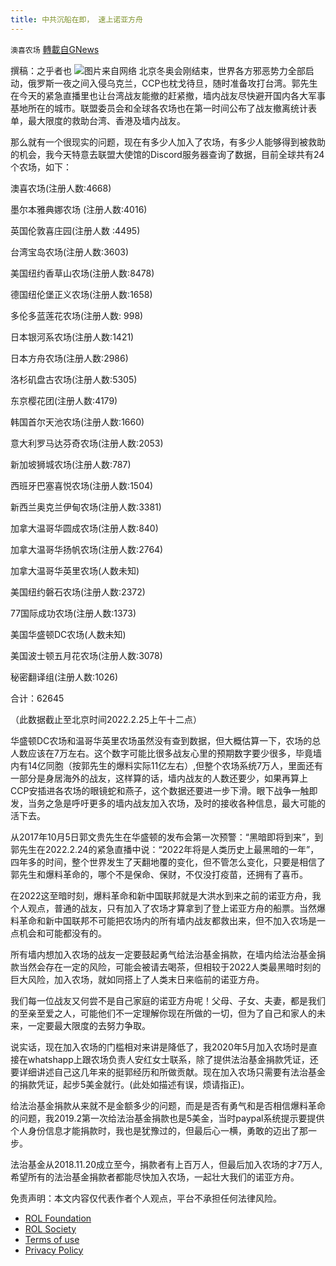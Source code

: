 ```yaml
---
title: 中共沉船在即， 速上诺亚方舟
---
```

`澳喜农场` [轉載自GNews](https://gnews.org/zh-hans/2068349/)

撰稿：之乎者也
![](https://assets.gnews.org/wp-content/uploads/2022/02/Slide1-33.jpg)图片来自网络
北京冬奥会刚结束，世界各方邪恶势力全部启动，俄罗斯一夜之间入侵乌克兰，CCP也枕戈待旦，随时准备攻打台湾。郭先生在今天的紧急直播里也让台湾战友能撤的赶紧撤，墙内战友尽快避开国内各大军事基地所在的城市。联盟委员会和全球各农场也在第一时间公布了战友撤离统计表单，最大限度的救助台湾、香港及墙内战友。

那么就有一个很现实的问题，现在有多少人加入了农场，有多少人能够得到被救助的机会，我今天特意去联盟大使馆的Discord服务器查询了数据，目前全球共有24个农场，如下：

澳喜农场(注册人数:4668)

墨尔本雅典娜农场 (注册人数:4016)

英国伦敦喜庄园(注册人数 :4495)

台湾宝岛农场(注册人数:3603)

美国纽约香草山农场(注册人数:8478)

德国纽伦堡正义农场(注册人数:1658)

多伦多蓝莲花农场(注册人数: 998)

日本银河系农场(注册人数:1421)

日本方舟农场(注册人数:2986)

洛杉矶盘古农场(注册人数:5305)

东京樱花团(注册人数:4179)

韩国首尔天池农场(注册人数:1660)

意大利罗马达芬奇农场(注册人数:2053)

新加坡狮城农场(注册人数:787)

西班牙巴塞喜悦农场(注册人数:1504)

新西兰奥克兰伊甸农场(注册人数:3381)

加拿大温哥华圆成农场(注册人数:840)

加拿大温哥华扬帆农场(注册人数:2764)

加拿大温哥华英里农场(人数未知)

美国纽约磐石农场(注册人数:2372)

77国际成功农场(注册人数:1373)

美国华盛顿DC农场(人数未知)

美国波士顿五月花农场(注册人数:3078)

秘密翻译组(注册人数:1026)

合计：62645

（此数据截止至北京时间2022.2.25上午十二点）

华盛顿DC农场和温哥华英里农场虽然没有查到数据，但大概估算一下，农场的总人数应该在7万左右。这个数字可能比很多战友心里的预期数字要少很多，毕竟墙内有14亿同胞（按郭先生的爆料实际11亿左右）,但整个农场系统7万人，里面还有一部分是身居海外的战友，这样算的话，墙内战友的人数还要少，如果再算上CCP安插进各农场的眼镜蛇和燕子，这个数据还要进一步下滑。眼下战争一触即发，当务之急是呼吁更多的墙内战友加入农场，及时的接收各种信息，最大可能的活下去。

从2017年10月5日郭文贵先生在华盛顿的发布会第一次预警：“黑暗即将到来”，到郭先生在2022.2.24的紧急直播中说：“2022年将是人类历史上最黑暗的一年”，四年多的时间，整个世界发生了天翻地覆的变化，但不管怎么变化，只要是相信了郭先生和爆料革命的，哪个不是保命、保财，不仅没打疫苗，还拥有了喜币。

在2022这至暗时刻，爆料革命和新中国联邦就是大洪水到来之前的诺亚方舟，我个人观点，普通的战友，只有加入了农场才算拿到了登上诺亚方舟的船票。当然爆料革命和新中国联邦不可能把农场内的所有墙内战友都救出来，但不加入农场是一点机会和可能都没有的。

所有墙内想加入农场的战友一定要鼓起勇气给法治基金捐款，在墙内给法治基金捐款当然会存在一定的风险，可能会被请去喝茶，但相较于2022人类最黑暗时刻的巨大风险，加入农场，就如同搭上了人类末日来临前的诺亚方舟。

我们每一位战友又何尝不是自己家庭的诺亚方舟呢！父母、子女、夫妻，都是我们的至亲至爱之人，可能他们不一定理解你现在所做的一切，但为了自己和家人的未来，一定要最大限度的去努力争取。

说实话，现在加入农场的门槛相对来讲是降低了，我2020年5月加入农场时是直接在whatshapp上跟农场负责人安红女士联系，除了提供法治基金捐款凭证，还要详细讲述自己这几年来的挺郭经历和所做贡献。现在加入农场只需要有法治基金的捐款凭证，起步5美金就行。(此处如描述有误，烦请指正)。

给法治基金捐款从来就不是金额多少的问题，而是是否有勇气和是否相信爆料革命的问题，我2019.2第一次给法治基金捐款也是5美金，当时paypal系统提示要提供个人身份信息才能捐款时，我也是犹豫过的，但最后心一横，勇敢的迈出了那一步。

法治基金从2018.11.20成立至今，捐款者有上百万人，但最后加入农场的才7万人,希望所有的法治基金捐款者都能尽快加入农场，一起壮大我们的诺亚方舟。

 

免责声明：本文内容仅代表作者个人观点，平台不承担任何法律风险。

- [ROL Foundation](https://rolfoundation.org/)
- [ROL Society](https://rolsociety.org/)
- [Terms of use](https://gnews.org/terms-of-use-3/)
- [Privacy Policy](https://gnews.org/privacy-policy/)
